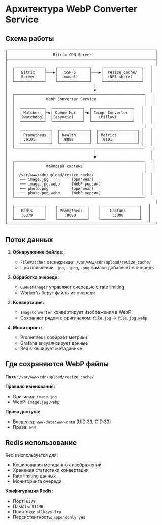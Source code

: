 # Архитектура WebP Converter Service

## Схема работы

```
┌─────────────────────────────────────────────────────────────────┐
│                    Bitrix CDN Server                            │
├─────────────────────────────────────────────────────────────────┤
│                                                                 │
│  ┌─────────────┐    ┌──────────────┐    ┌─────────────────┐   │
│  │   Bitrix    │───▶│   SSHFS      │───▶│  resize_cache/  │   │
│  │   Server    │    │  (mount)     │    │  (NFS share)    │   │
│  └─────────────┘    └──────────────┘    └─────────────────┘   │
│                                      │                        │
│                                      ▼                        │
│  ┌─────────────────────────────────────────────────────────┐   │
│  │              WebP Converter Service                     │   │
│  │                                                         │   │
│  │  ┌──────────┐  ┌─────────────┐  ┌──────────────────┐   │   │
│  │  │ Watcher  │─▶│ Queue Mgr   │─▶│ Image Converter  │   │   │
│  │  │(watchdog)│  │(asyncio)    │  │   (Pillow)       │   │   │
│  │  └──────────┘  └─────────────┘  └──────────────────┘   │   │
│  │                                                         │   │
│  │  ┌─────────────┐  ┌─────────────┐  ┌─────────────────┐ │   │
│  │  │ Prometheus  │  │ Health      │  │ Metrics         │ │   │
│  │  │ :9101       │  │ :8088       │  │ :9101           │ │   │
│  │  └─────────────┘  └─────────────┘  └─────────────────┘ │   │
│  └─────────────────────────────────────────────────────────┘   │
│                                      │                        │
│                                      ▼                        │
│  ┌─────────────────────────────────────────────────────────┐   │
│  │              Файловая система                           │   │
│  │                                                         │   │
│  │  /var/www/cdn/upload/resize_cache/                     │   │
│  │  ├── image.jpg          (оригинал)                     │   │
│  │  ├── image.jpg.webp     (WebP версия)                  │   │
│  │  ├── photo.png          (оригинал)                     │   │
│  │  └── photo.png.webp     (WebP версия)                  │   │
│  └─────────────────────────────────────────────────────────┘   │
│                                                                 │
│  ┌─────────────┐    ┌─────────────┐    ┌─────────────────┐   │
│  │   Redis     │    │ Prometheus  │    │    Grafana      │   │
│  │   :6379     │    │   :9090     │    │     :3000       │   │
│  └─────────────┘    └─────────────┘    └─────────────────┘   │
└─────────────────────────────────────────────────────────────────┘
```

## Поток данных

1. **Обнаружение файлов:**
   - `FileWatcher` отслеживает `/var/www/cdn/upload/resize_cache/`
   - При появлении `.jpg`, `.jpeg`, `.png` файлов добавляет в очередь

2. **Обработка очереди:**
   - `QueueManager` управляет очередью с rate limiting
   - Worker'ы берут файлы из очереди

3. **Конвертация:**
   - `ImageConverter` конвертирует изображения в WebP
   - Сохраняет рядом с оригиналом: `file.jpg` → `file.jpg.webp`

4. **Мониторинг:**
   - Prometheus собирает метрики
   - Grafana визуализирует данные
   - Redis кеширует метаданные

## Где сохраняются WebP файлы

**Путь:** `/var/www/cdn/upload/resize_cache/`

**Правило именования:**
- Оригинал: `image.jpg`
- WebP: `image.jpg.webp`

**Права доступа:**
- Владелец: `www-data:www-data` (UID:33, GID:33)
- Права: `644`

## Redis использование

Redis используется для:
- Кеширования метаданных изображений
- Хранения статистики конвертации
- Rate limiting данных
- Мониторинга очереди

**Конфигурация Redis:**
- Порт: `6379`
- Память: `512MB`
- Политика: `allkeys-lru`
- Персистентность: `appendonly yes`
